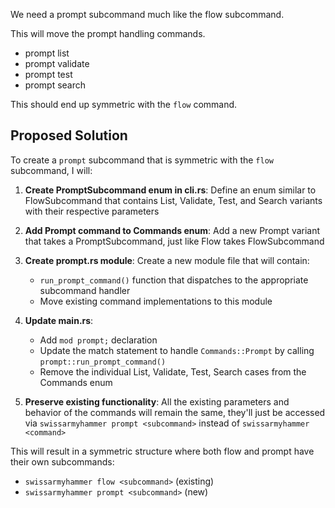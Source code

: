 We need a prompt subcommand much like the flow subcommand.

This will move the prompt handling commands.

- prompt list
- prompt validate
- prompt test
- prompt search


This should end up symmetric with the `flow` command.

## Proposed Solution

To create a `prompt` subcommand that is symmetric with the `flow` subcommand, I will:

1. **Create PromptSubcommand enum in cli.rs**: Define an enum similar to FlowSubcommand that contains List, Validate, Test, and Search variants with their respective parameters

2. **Add Prompt command to Commands enum**: Add a new Prompt variant that takes a PromptSubcommand, just like Flow takes FlowSubcommand

3. **Create prompt.rs module**: Create a new module file that will contain:
   - `run_prompt_command()` function that dispatches to the appropriate subcommand handler
   - Move existing command implementations to this module

4. **Update main.rs**: 
   - Add `mod prompt;` declaration
   - Update the match statement to handle `Commands::Prompt` by calling `prompt::run_prompt_command()`
   - Remove the individual List, Validate, Test, Search cases from the Commands enum

5. **Preserve existing functionality**: All the existing parameters and behavior of the commands will remain the same, they'll just be accessed via `swissarmyhammer prompt <subcommand>` instead of `swissarmyhammer <command>`

This will result in a symmetric structure where both flow and prompt have their own subcommands:
- `swissarmyhammer flow <subcommand>` (existing)
- `swissarmyhammer prompt <subcommand>` (new)
